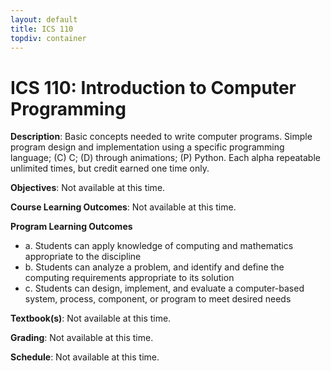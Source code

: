 ```yaml
---
layout: default
title: ICS 110
topdiv: container
---
```


# ICS 110: Introduction to Computer Programming



**Description**: Basic concepts needed to write computer programs. Simple program design and implementation using a specific programming language; (C) C; (D) through animations; (P) Python. Each alpha repeatable unlimited times, but credit earned one time only.

**Objectives**: Not available at this time.

**Course Learning Outcomes**: Not available at this time.

**Program Learning Outcomes**

* a. Students can apply knowledge of computing and mathematics appropriate to the discipline
* b. Students can analyze a problem, and identify and define the computing requirements appropriate to its solution
* c. Students can design, implement, and evaluate a computer-based system, process, component, or program to meet desired needs


**Textbook(s)**: Not available at this time.

**Grading**: Not available at this time.

**Schedule**: Not available at this time.